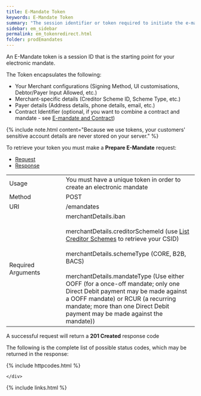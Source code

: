 ```yaml
---
title: E-Mandate Token
keywords: E-Mandate Token
summary: "The session identifier or token required to initiate the e-mandate conversation."
sidebar: em_sidebar
permalink: em_tokenredirect.html
folder: prodEmandates
---
```


An E-Mandate token is a session ID that is the starting point for your electronic mandate.

The Token encapsulates the following:

* Your Merchant configurations (Signing Method, UI customisations, Debtor/Payer Input Allowed, etc.)
* Merchant-specific details (Creditor Scheme ID, Scheme Type, etc.)
* Payer details (Address details, phone details, email, etc.)
* Contract Identifier (optional, if you want to combine a contract and mandate - see <a href="#">E-mandate and Contract</a>)

{% include note.html content="Because we use tokens, your customers' sensitive account details are never stored on your server." %}

To retrieve your token you must make a <b>Prepare E-Mandate</b> request:




<ul id="profileTabs" class="nav nav-tabs">
    <li class="active"><a href="#profile" data-toggle="tab">Request</a></li>
    <li><a href="#about" data-toggle="tab">Response</a></li>
   
</ul>
  <div class="tab-content">
<div role="tabpanel" class="tab-pane active" id="profile">


  <table>
<colgroup>
<col width="30%" />
<col width="90%" />
</colgroup>

<tbody>
<tr>
<td markdown="span">Usage</td>
<td markdown="span">You must have a unique token in order to create an electronic mandate</td>
</tr>
<tr>
<td markdown="span">Method</td>
<td markdown="span"><span class="label label-info">POST </span>
</td>
</tr>
<tr>
<td markdown="span">URI</td>
<td markdown="span">/emandates
</td>
</tr>
<tr>
<td markdown="span">Required Arguments</td>
<td markdown="span">merchantDetails.iban <br/><br/>merchantDetails.creditorSchemeId (use <a href="np_listcredscheme.html">List Creditor Schemes</a> to retrieve your CSID)<br/><br/> merchantDetails.schemeType (CORE, B2B, BACS)<br/><br/>merchantDetails.mandateType (Use either OOFF (for a once-off mandate; only one Direct Debit payment may be made against a OOFF mandate) or RCUR (a recurring mandate; more than one Direct Debit payment may be made against the mandate))
</td>
</tr>
</tbody>
</table>



</div>

<div role="tabpanel" class="tab-pane" id="about">
<p>A successful request will return a <b>201 Created</b> response code</p>
<p>The following is the complete list of possible status codes, which may be returned in the response:</p>
    {% include httpcodes.html %}
    
 
    </div>


</div>



{% include links.html %}

